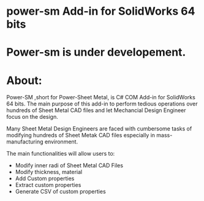 # power-sm Add-in for SolidWorks 64 bits

# Power-sm is under developement.

# About:

Power-SM ,short for Power-Sheet Metal, is C# COM Add-in for SolidWorks 64 bits.
The main purpose of this add-in to perform tedious operations over hundreds of Sheet Metal CAD files and let Mechancial Design Engineer focus on the design.

Many Sheet Metal Design Engineers are faced with cumbersome tasks of modifying hundreds of Sheet Metak CAD files especially in mass-manufacturing environment.

The main functionalities will allow users to:

- Modify inner radi of Sheet Metal CAD Files
- Modify thickness, material
- Add Custom properties
- Extract custom properties
- Generate CSV of custom properties
